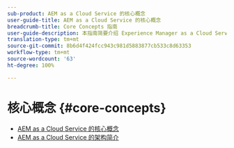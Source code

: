 ```yaml
---
sub-product: AEM as a Cloud Service 的核心概念
user-guide-title: AEM as a Cloud Service 的核心概念
breadcrumb-title: Core Concepts 指南
user-guide-description: 本指南简要介绍 Experience Manager as a Cloud Service 核心概念，包括新服务的架构。
translation-type: tm+mt
source-git-commit: 8b6d4f424fcc943c981d5883877cb533c8d63353
workflow-type: tm+mt
source-wordcount: '63'
ht-degree: 100%

---
```



# 核心概念 {#core-concepts}

+ [AEM as a Cloud Service 的核心概念](/help/core-concepts/home.md)
+ [AEM as a Cloud Service 的架构简介](architecture.md)